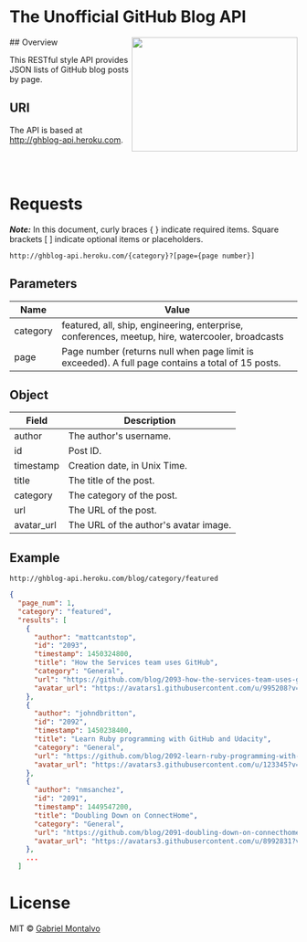 # The Unofficial GitHub Blog API

<img align="right" width="290" height="200" src="https://45.media.tumblr.com/7bd6faacf9985e9a8bd8d679f69f922a/tumblr_mgos5bzVqU1rz4zbso1_500.gif" /> 
## Overview

This RESTful style API provides JSON lists of GitHub blog posts by page.

## URI

The API is based at http://ghblog-api.heroku.com.

<br><br>

# Requests

***Note:*** In this document, curly braces { } indicate required items. Square brackets [ ] indicate optional items or placeholders.

```
http://ghblog-api.heroku.com/{category}?[page={page number}]
```
## Parameters

 Name | Value |
 -----|------|
 category| featured, all, ship, engineering, enterprise, conferences, meetup, hire, watercooler, broadcasts
 page    | Page number (returns null when page limit is exceeded). A full page contains a total of 15 posts.

## Object

Field | Description
------|------------
author | The author's username.
id | Post ID.
timestamp | Creation date, in Unix Time.
title | The title of the post.
category | The category of the post.
url | The URL of the post.
avatar_url | The URL of the author's avatar image.

## Example

```
http://ghblog-api.heroku.com/blog/category/featured
```
```json
{
  "page_num": 1,
  "category": "featured",
  "results": [
    {
      "author": "mattcantstop",
      "id": "2093",
      "timestamp": 1450324800,
      "title": "How the Services team uses GitHub",
      "category": "General",
      "url": "https://github.com/blog/2093-how-the-services-team-uses-github",
      "avatar_url": "https://avatars1.githubusercontent.com/u/995208?v=3&s=36"
    },
    {
      "author": "johndbritton",
      "id": "2092",
      "timestamp": 1450238400,
      "title": "Learn Ruby programming with GitHub and Udacity",
      "category": "General",
      "url": "https://github.com/blog/2092-learn-ruby-programming-with-github-and-udacity",
      "avatar_url": "https://avatars3.githubusercontent.com/u/123345?v=3&s=36"
    },
    {
      "author": "nmsanchez",
      "id": "2091",
      "timestamp": 1449547200,
      "title": "Doubling Down on ConnectHome",
      "category": "General",
      "url": "https://github.com/blog/2091-doubling-down-on-connecthome",
      "avatar_url": "https://avatars3.githubusercontent.com/u/8992831?v=3&s=36"
    },
    ...
  ]
```
# License

MIT © [Gabriel Montalvo](http://gmontalvoriv.github.io/)